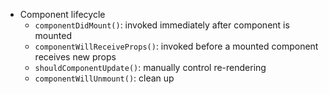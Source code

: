 *   Component lifecycle
    *   `componentDidMount()`: invoked immediately after component is mounted
    *   `componentWillReceiveProps()`: invoked before a mounted component receives new props
    *   `shouldComponentUpdate()`: manually control re-rendering
    *   `componentWillUnmount()`: clean up
